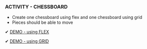 ### **ACTIVITY - CHESSBOARD**

  * Create one chessboard using flex and one chessboard using grid
  * Pieces should be able to move

✔ [DEMO - using FLEX](https://chessboard-five.vercel.app)

✔ [DEMO - using GRID](https://chessboard-five.vercel.app/grid.html)